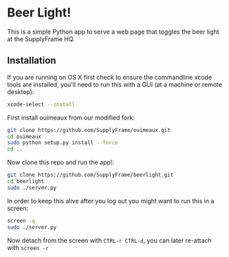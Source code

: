 # Beer Light!

This is a simple Python app to serve a web page that toggles the beer light at the SupplyFrame HQ.

## Installation

If you are running on OS X first check to ensure the commandline xcode tools are installed, you'll need to run this with a GUI (at a machine or remote desktop):

```bash
xcode-select --install
```

First install ouimeaux from our modified fork:

```bash
git clone https://github.com/SupplyFrame/ouimeaux.git
cd ouimeaux
sudo python setup.py install --force
cd ..
```

Now clone this repo and run the app!:

```bash
git clone https://github.com/SupplyFrame/beerlight.git
cd beerlight
sudo ./server.py
```

In order to keep this alive after you log out you might want to run this in a screen:

```bash
screen -q
sudo ./server.py
```

Now detach from the screen with `CTRL-r CTRL-d`, you can later re-attach with `screen -r`
